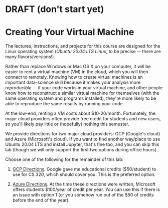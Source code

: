 # DRAFT (don't start yet)

# Creating Your Virtual Machine

The lectures, instructions, and projects for this course are designed
for the Linux operating system (*Ubuntu 20.04 LTS Linux*, to be
precise -- there are many flavors/versions!).

Rather than replace Windows or Mac OS X on your computer, it will be
easier to rent a virtual machine (VM) in the cloud, which you will
then connect to remotely.  Knowing how to create virtual machines is
an important data-science skill because it makes your analysis more
*reproducible* -- if your code works in your virtual machine, and
other people know how to reconstruct a similar virtual machine for
themselves (with the same operating system and programs installed),
they're more likely to be able to reproduce the same results by
running your code.

At the low-end, renting a VM costs about $10-20/month.  Fortunately,
the major cloud providers often provide free credit for students and
new users, so you'll likely pay little or (hopefully) nothing this
semester.

We provide directions for two major cloud providers: GCP (Google's
cloud) and Azure (Microsoft's cloud).  If you want to find another
way/place to use Ubuntu 20.04 LTS and install Jupyter, that's fine
too, and you can skip this lab (though we will only support the first
two options during office hours).

Choose one of the following for the remainder of this lab:

1. [GCP Directions](gcp/README.md).  Google gave me educational
credits ($50/student) to use for CS 320, which should cover you.  This
is the preferred option.

2. [Azure Directions](azure/README.md).  At the time these directions
were written, Microsoft offers students $100/year of credit per year.
You can use this if there is an issue with option 1 (or you somehow
run out of the $50 of credits before the end of the year).
